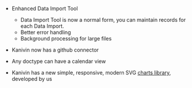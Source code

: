 - Enhanced Data Import Tool
	- Data Import Tool is now a normal form, you can maintain records for each Data Import.
	- Better error handling
	- Background processing for large files

- Kanivin now has a github connector

- Any doctype can have a calendar view

- Kanivin has a new simple, responsive, modern SVG [charts library](https://github.com/kanivin/charts), developed by us